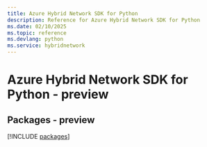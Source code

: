 ```yaml
---
title: Azure Hybrid Network SDK for Python
description: Reference for Azure Hybrid Network SDK for Python
ms.date: 02/10/2025
ms.topic: reference
ms.devlang: python
ms.service: hybridnetwork
---
```

# Azure Hybrid Network SDK for Python - preview
## Packages - preview
[!INCLUDE [packages](hybrid-network-index.md)]